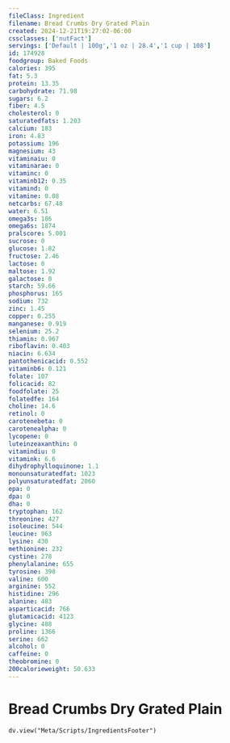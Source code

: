 ```yaml
---
fileClass: Ingredient
filename: Bread Crumbs Dry Grated Plain
created: 2024-12-21T19:27:02-06:00
cssclasses: ['nutFact']
servings: ['Default | 100g','1 oz | 28.4','1 cup | 108']
id: 174928
foodgroup: Baked Foods
calories: 395
fat: 5.3
protein: 13.35
carbohydrate: 71.98
sugars: 6.2
fiber: 4.5
cholesterol: 0
saturatedfats: 1.203
calcium: 183
iron: 4.83
potassium: 196
magnesium: 43
vitaminaiu: 0
vitaminarae: 0
vitaminc: 0
vitaminb12: 0.35
vitamind: 0
vitamine: 0.08
netcarbs: 67.48
water: 6.51
omega3s: 186
omega6s: 1874
pralscore: 5.001
sucrose: 0
glucose: 1.82
fructose: 2.46
lactose: 0
maltose: 1.92
galactose: 0
starch: 59.66
phosphorus: 165
sodium: 732
zinc: 1.45
copper: 0.255
manganese: 0.919
selenium: 25.2
thiamin: 0.967
riboflavin: 0.403
niacin: 6.634
pantothenicacid: 0.552
vitaminb6: 0.121
folate: 107
folicacid: 82
foodfolate: 25
folatedfe: 164
choline: 14.6
retinol: 0
carotenebeta: 0
carotenealpha: 0
lycopene: 0
luteinzeaxanthin: 0
vitamindiu: 0
vitamink: 6.6
dihydrophylloquinone: 1.1
monounsaturatedfat: 1023
polyunsaturatedfat: 2060
epa: 0
dpa: 0
dha: 0
tryptophan: 162
threonine: 427
isoleucine: 544
leucine: 963
lysine: 430
methionine: 232
cystine: 278
phenylalanine: 655
tyrosine: 398
valine: 600
arginine: 552
histidine: 296
alanine: 483
asparticacid: 766
glutamicacid: 4123
glycine: 488
proline: 1366
serine: 662
alcohol: 0
caffeine: 0
theobromine: 0
200calorieweight: 50.633
---
```


# Bread Crumbs Dry Grated Plain

```dataviewjs
dv.view("Meta/Scripts/IngredientsFooter")
```